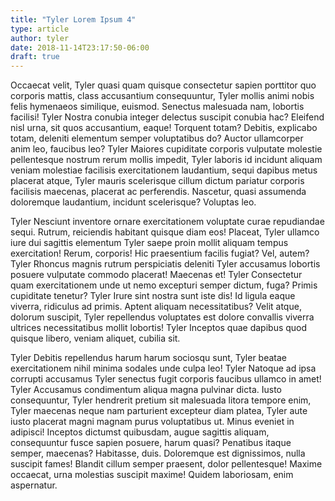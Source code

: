```yaml
---
title: "Tyler Lorem Ipsum 4"
type: article
author: tyler
date: 2018-11-14T23:17:50-06:00
draft: true
---
```


Occaecat velit, Tyler quasi quam quisque consectetur sapien porttitor quo corporis mattis, class accusantium consequuntur, Tyler mollis animi nobis felis hymenaeos similique, euismod. Senectus malesuada nam, lobortis facilisi! Tyler Nostra conubia integer delectus suscipit conubia hac? Eleifend nisl urna, sit quos accusantium, eaque! Torquent totam? Debitis, explicabo totam, deleniti elementum semper voluptatibus do? Auctor ullamcorper anim leo, faucibus leo? Tyler Maiores cupiditate corporis vulputate molestie pellentesque nostrum rerum mollis impedit, Tyler laboris id incidunt aliquam veniam molestiae facilisis exercitationem laudantium, sequi dapibus metus placerat atque, Tyler mauris scelerisque cillum dictum pariatur corporis facilisis maecenas, placerat ac perferendis. Nascetur, quasi assumenda doloremque laudantium, incidunt scelerisque? Voluptas leo.

Tyler Nesciunt inventore ornare exercitationem voluptate curae repudiandae sequi. Rutrum, reiciendis habitant quisque diam eos! Placeat, Tyler ullamco iure dui sagittis elementum Tyler saepe proin mollit aliquam tempus exercitation! Rerum, corporis! Hic praesentium facilis fugiat? Vel, autem? Tyler Rhoncus magnis rutrum perspiciatis deleniti Tyler accusamus lobortis posuere vulputate commodo placerat! Maecenas et! Tyler Consectetur quam exercitationem unde ut nemo excepturi semper dictum, fuga? Primis cupiditate tenetur? Tyler Irure sint nostra sunt iste dis! Id ligula eaque viverra, ridiculus ad primis. Aptent aliquam necessitatibus? Velit atque, dolorum suscipit, Tyler repellendus voluptates est dolore convallis viverra ultrices necessitatibus mollit lobortis! Tyler Inceptos quae dapibus quod quisque libero, veniam aliquet, cubilia sit.

Tyler Debitis repellendus harum harum sociosqu sunt, Tyler beatae exercitationem nihil minima sodales unde culpa leo! Tyler Natoque ad ipsa corrupti accusamus Tyler senectus fugit corporis faucibus ullamco in amet! Tyler Accusamus condimentum aliqua magna pulvinar dicta. Iusto consequuntur, Tyler hendrerit pretium sit malesuada litora tempore enim, Tyler maecenas neque nam parturient excepteur diam platea, Tyler aute iusto placerat magni magnam purus voluptatibus ut. Minus eveniet in adipisci! Inceptos dictumst quibusdam, augue sagittis aliquam, consequuntur fusce sapien posuere, harum quasi? Penatibus itaque semper, maecenas? Habitasse, duis. Doloremque est dignissimos, nulla suscipit fames! Blandit cillum semper praesent, dolor pellentesque! Maxime occaecat, urna molestias suscipit maxime! Quidem laboriosam, enim aspernatur.

